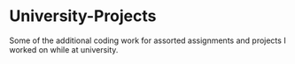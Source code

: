 # University-Projects
Some of the additional coding work for assorted assignments and projects I worked on while at university.
